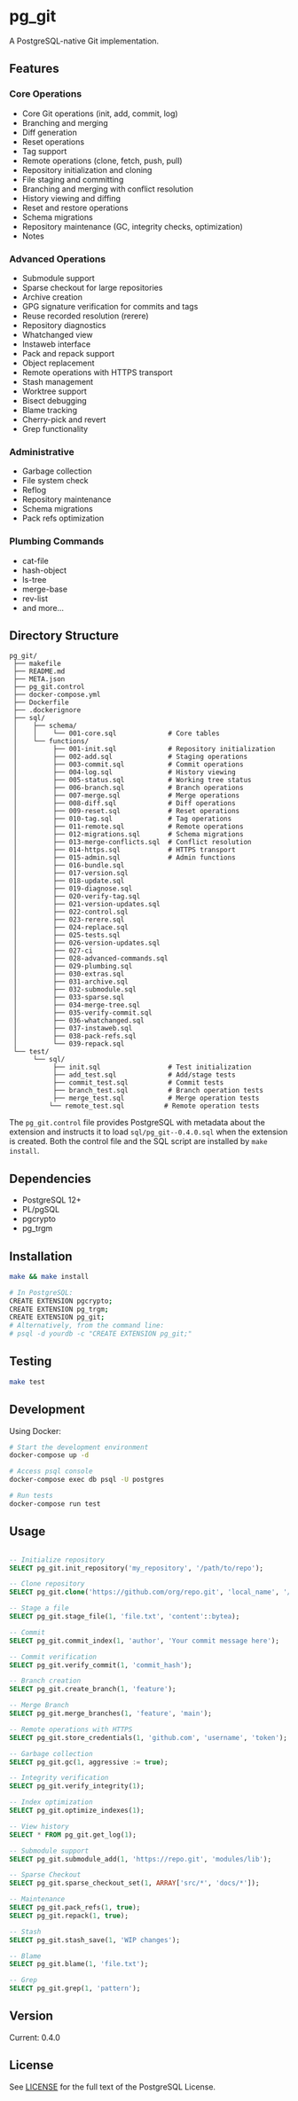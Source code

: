 # pg_git

A PostgreSQL-native Git implementation.

## Features

### Core Operations
- Core Git operations (init, add, commit, log)
- Branching and merging
- Diff generation
- Reset operations
- Tag support
- Remote operations (clone, fetch, push, pull)
- Repository initialization and cloning
- File staging and committing
- Branching and merging with conflict resolution
- History viewing and diffing
- Reset and restore operations
- Schema migrations
- Repository maintenance (GC, integrity checks, optimization)
- Notes

### Advanced Operations
- Submodule support
- Sparse checkout for large repositories
- Archive creation
- GPG signature verification for commits and tags
- Reuse recorded resolution (rerere)
- Repository diagnostics
- Whatchanged view
- Instaweb interface
- Pack and repack support
- Object replacement
- Remote operations with HTTPS transport
- Stash management
- Worktree support
- Bisect debugging
- Blame tracking
- Cherry-pick and revert
- Grep functionality

### Administrative
- Garbage collection
- File system check
- Reflog
- Repository maintenance
- Schema migrations
- Pack refs optimization

### Plumbing Commands
- cat-file
- hash-object
- ls-tree
- merge-base
- rev-list
- and more...

## Directory Structure
```
pg_git/
 ├── makefile
 ├── README.md
 ├── META.json
 ├── pg_git.control
 ├── docker-compose.yml
 ├── Dockerfile
 ├── .dockerignore
 ├── sql/
 │    ├── schema/
 │    │    └── 001-core.sql             # Core tables
 │    └── functions/
 │         ├── 001-init.sql             # Repository initialization
 │         ├── 002-add.sql              # Staging operations
 │         ├── 003-commit.sql           # Commit operations
 │         ├── 004-log.sql              # History viewing
 │         ├── 005-status.sql           # Working tree status
 │         ├── 006-branch.sql           # Branch operations
 │         ├── 007-merge.sql            # Merge operations
 │         ├── 008-diff.sql             # Diff operations
 │         ├── 009-reset.sql            # Reset operations
 │         ├── 010-tag.sql              # Tag operations
 │         ├── 011-remote.sql           # Remote operations
 │         ├── 012-migrations.sql       # Schema migrations
 │         ├── 013-merge-conflicts.sql  # Conflict resolution
 │         ├── 014-https.sql            # HTTPS transport
 │         ├── 015-admin.sql            # Admin functions
 │         ├── 016-bundle.sql
 │         ├── 017-version.sql
 │         ├── 018-update.sql
 │         ├── 019-diagnose.sql
 │         ├── 020-verify-tag.sql
 │         ├── 021-version-updates.sql
 │         ├── 022-control.sql
 │         ├── 023-rerere.sql
 │         ├── 024-replace.sql
 │         ├── 025-tests.sql
 │         ├── 026-version-updates.sql
 │         ├── 027-ci
 │         ├── 028-advanced-commands.sql
 │         ├── 029-plumbing.sql
 │         ├── 030-extras.sql
 │         ├── 031-archive.sql
 │         ├── 032-submodule.sql
 │         ├── 033-sparse.sql
 │         ├── 034-merge-tree.sql
 │         ├── 035-verify-commit.sql
 │         ├── 036-whatchanged.sql
 │         ├── 037-instaweb.sql
 │         ├── 038-pack-refs.sql
 │         └── 039-repack.sql
 └── test/
      └── sql/
           ├── init.sql                 # Test initialization
           ├── add_test.sql             # Add/stage tests
           ├── commit_test.sql          # Commit tests
           ├── branch_test.sql          # Branch operation tests
           ├── merge_test.sql           # Merge operation tests
          └── remote_test.sql          # Remote operation tests
```

The `pg_git.control` file provides PostgreSQL with metadata about the
extension and instructs it to load `sql/pg_git--0.4.0.sql` when the
extension is created. Both the control file and the SQL script are
installed by `make install`.

## Dependencies
- PostgreSQL 12+
- PL/pgSQL
- pgcrypto
- pg_trgm

## Installation
```bash
make && make install

# In PostgreSQL:
CREATE EXTENSION pgcrypto;
CREATE EXTENSION pg_trgm;
CREATE EXTENSION pg_git;
# Alternatively, from the command line:
# psql -d yourdb -c "CREATE EXTENSION pg_git;"
```

## Testing

```bash
make test
```

## Development
Using Docker:
```bash
# Start the development environment
docker-compose up -d

# Access psql console
docker-compose exec db psql -U postgres

# Run tests
docker-compose run test

```

## Usage

```sql

-- Initialize repository
SELECT pg_git.init_repository('my_repository', '/path/to/repo');

-- Clone repository
SELECT pg_git.clone('https://github.com/org/repo.git', 'local_name', '/path');

-- Stage a file
SELECT pg_git.stage_file(1, 'file.txt', 'content'::bytea);

-- Commit
SELECT pg_git.commit_index(1, 'author', 'Your commit message here');

-- Commit verification
SELECT pg_git.verify_commit(1, 'commit_hash');

-- Branch creation
SELECT pg_git.create_branch(1, 'feature');

-- Merge Branch
SELECT pg_git.merge_branches(1, 'feature', 'main');

-- Remote operations with HTTPS
SELECT pg_git.store_credentials(1, 'github.com', 'username', 'token');

-- Garbage collection
SELECT pg_git.gc(1, aggressive := true);

-- Integrity verification
SELECT pg_git.verify_integrity(1);

-- Index optimization
SELECT pg_git.optimize_indexes(1);

-- View history
SELECT * FROM pg_git.get_log(1);

-- Submodule support
SELECT pg_git.submodule_add(1, 'https://repo.git', 'modules/lib');

-- Sparse Checkout
SELECT pg_git.sparse_checkout_set(1, ARRAY['src/*', 'docs/*']);

-- Maintenance
SELECT pg_git.pack_refs(1, true);
SELECT pg_git.repack(1, true);

-- Stash
SELECT pg_git.stash_save(1, 'WIP changes');

-- Blame
SELECT pg_git.blame(1, 'file.txt');

-- Grep
SELECT pg_git.grep(1, 'pattern');
```

## Version
Current: 0.4.0

## License
See [LICENSE](LICENSE) for the full text of the PostgreSQL License.
